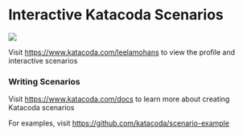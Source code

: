 # Interactive Katacoda Scenarios

[![](http://shields.katacoda.com/katacoda/leelamohans/count.svg)](https://www.katacoda.com/leelamohans "Get your profile on Katacoda.com")

Visit https://www.katacoda.com/leelamohans to view the profile and interactive scenarios

### Writing Scenarios
Visit https://www.katacoda.com/docs to learn more about creating Katacoda scenarios

For examples, visit https://github.com/katacoda/scenario-example
